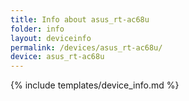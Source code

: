 ```yaml
---
title: Info about asus_rt-ac68u
folder: info
layout: deviceinfo
permalink: /devices/asus_rt-ac68u/
device: asus_rt-ac68u
---
```

{% include templates/device_info.md %}
